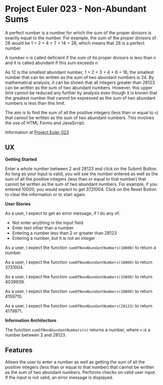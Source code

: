 # Project Euler 023 - Non-Abundant Sums

A perfect number is a number for which the sum of the proper divisors is exactly equal to the number.  For example, the sum of the proper divisors of 28 would be 1 + 2 + 4 + 7 + 14 = 28, which means that 28 is a perfect number.

A number n is called deficient if the sum of its proper divisors is less than n and it is called abundant if this sum exceeds n.

As 12 is the smallest abundant number, 1 + 2 + 3 + 4 + 6 = 16, the smallest number that can be written as the sum of two abundant numbers is 24.  By mathematical analysis, it can be shown that all integers greater than 28123 can be written as the sum of two abundant numbers.  However, this upper limit cannot be reduced any further by analysis even though it is known that the greatest number that cannot be expressed as the sum of two abundant numbers is less than this limit.

The aim is to find the sum of all the positive integers (less than or equal to `n`) that cannot be written as the sum of two abundant numbers.  This involves the use of HTML Forms and JavaScript.

Information at [Project Euler 023](https://projecteuler.net/problem=23)

## UX

**Getting Started**

Enter a whole number between 2 and 28123 and click on the Submit Button.  As long as your input is valid, you will see the number entered as well as the sum of all the positive integers (less than or equal to that number) that cannot be written as the sum of two abundant numbers.  For example, if you entered 10000, you would expect to get 3731004.  Click on the Reset Button to clear the information or to start again.

**User Stories**

As a user, I expect to get an error message, if I do any of:

- Not enter anything in the input field
- Enter text other than a number
- Entering a number less than 2 or greater than 28123
- Entering a number, but it is not an integer

As a user, I expect the function `sumOfNonAbundantNumbers(10000)` to return a number.

As a user, I expect the function `sumOfNonAbundantNumbers(10000)` to return 3731004.

As a user, I expect the function `sumOfNonAbundantNumbers(15000)` to return 4039939.

As a user, I expect the function `sumOfNonAbundantNumbers(20000)` to return 4159710.

As a user, I expect the function `sumOfNonAbundantNumbers(28123)` to return 4179871.

**Information Architecture**

The function `sumOfNonAbundantNumbers(n)` returns a number, where `n` is a number between 2 and 28123.

## Features

Allows the user to enter a number as well as getting the sum of all the positive integers (less than or equal to that number) that cannot be written as the sum of two abundant numbers.  Performs checks on valid user input.  If the input is not valid, an error message is displayed.